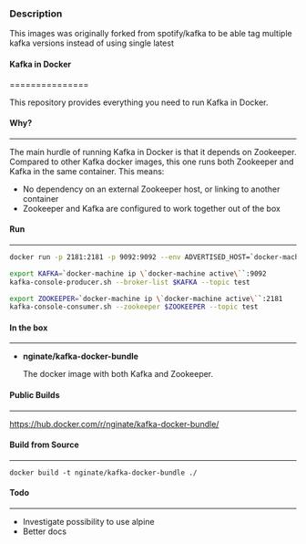 ### Description
This images was originally forked from spotify/kafka to be able tag multiple kafka versions instead of using single latest

#### Kafka in Docker
===============

This repository provides everything you need to run Kafka in Docker.

#### Why?
---
The main hurdle of running Kafka in Docker is that it depends on Zookeeper.
Compared to other Kafka docker images, this one runs both Zookeeper and Kafka
in the same container. This means:

* No dependency on an external Zookeeper host, or linking to another container
* Zookeeper and Kafka are configured to work together out of the box

#### Run
---

```bash
docker run -p 2181:2181 -p 9092:9092 --env ADVERTISED_HOST=`docker-machine ip \`docker-machine active\`` --env ADVERTISED_PORT=9092 nginate/kafka-docker-bundle
```

```bash
export KAFKA=`docker-machine ip \`docker-machine active\``:9092
kafka-console-producer.sh --broker-list $KAFKA --topic test
```

```bash
export ZOOKEEPER=`docker-machine ip \`docker-machine active\``:2181
kafka-console-consumer.sh --zookeeper $ZOOKEEPER --topic test
```

#### In the box
----------
* **nginate/kafka-docker-bundle**

  The docker image with both Kafka and Zookeeper.

#### Public Builds
-------------

https://hub.docker.com/r/nginate/kafka-docker-bundle/

#### Build from Source
-----------------

    docker build -t nginate/kafka-docker-bundle ./

#### Todo
----

* Investigate possibility to use alpine
* Better docs
